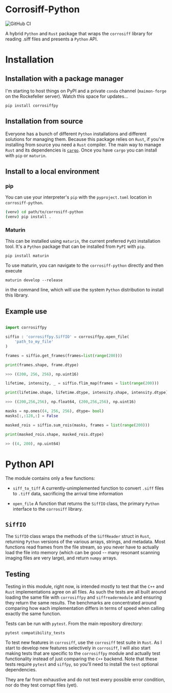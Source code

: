 # Corrosiff-Python

![GitHub CI](https://github.com/MaimonLab/corrosiff-python/actions/workflows/maturin-CI.yaml/badge.svg)

A hybrid `Python` and `Rust` package that wraps the
`corrosiff` library for reading .siff files and
presents a `Python` API.

# Installation

Installation with a package manager
----------------------------------

I'm starting to host things on PyPI and a private
`conda` channel (`maimon-forge` on the Rockefeller
server). Watch this space for updates...

```
pip install corrosiffpy
```

Installation from source
--------------------------

Everyone has a bunch of different `Python`
installations and different solutions for
managing them. Because this package relies on
`Rust`, if you're installing from source
you need a `Rust` compiler. The main way to manage
`Rust` and its dependencies is [`cargo`](https://doc.rust-lang.org/cargo/getting-started/installation.html).
Once you have `cargo` you can install with `pip` or
`maturin`.

## Install to a local environment

### pip

You can use your interpreter's `pip` with
the `pyproject.toml` location in `corrosiff-python`.

```sh
(venv) cd path/to/corrosiff-python
(venv) pip install .
```

### Maturin

This can be installed using `maturin`, the
current preferred `PyO3` installation tool. It's
a `Python` package that can be installed from `PyPI`
with `pip`.

`pip install maturin`

To use maturin, you can navigate to the `corrosiff-python`
directly and then execute

```
maturin develop --release
```

in the command line, which will use the system `Python`
distribution to install this library.

Example use
------------

```python

import corrosiffpy

siffio : 'corrosiffpy.SiffIO' = corrosiffpy.open_file(
    'path_to_my_file'
)

frames = siffio.get_frames(frames=list(range(200)))

print(frames.shape, frame.dtype)

>>> ((200, 256, 256), np.uint16)

lifetime, intensity, _ = siffio.flim_map(frames = list(range(200)))

print(lifetime.shape, lifetime.dtype, intensity.shape, intensity.dtype)

>>> ((200,256,256), np.float64, (200,256,256), np.uint16)

masks = np.ones((4, 256, 256), dtype= bool)
masks[:,:128,:] = False

masked_rois = siffio.sum_rois(masks, frames = list(range(200)))

print(masked_rois.shape, masked_rois.dtype)

>> ((4, 200), np.uint64)

```

# Python API

The module contains only a few functions:

- `siff_to_tiff`
    A currently-unimplemented function to convert `.siff` files
    to `.tiff` data, sacrificing the arrival time information

- `open_file`
    A function that returns the `SiffIO` class, the primary `Python`
    interface to the `corrosiff` library.

`SiffIO`
---------

The `SiffIO` class wraps the methods of the `SiffReader` struct in `Rust`,
returning `Python` versions of the various arrays, strings, and metadata.
Most functions read frames from the file stream, so you never have to actually
load the file into memory (which can be good -- many resonant scanning imaging
files are very large), and return `numpy` arrays.


Testing
----------

Testing in this module, right now, is intended mostly to test that
the `C++` and `Rust` implementations agree on all files. As such
the tests are all built around loading the same file with
`corrosiffpy` and `siffreadermodule` and ensuring they return the same
results. The benchmarks are concentrated around comparing how each
implementation differs in terms of speed when calling exactly the same function.

Tests can be run with `pytest`. From the main repository directory:

```
pytest compatibility_tests
```

To test new features in `corrosiff`, use the `corrosiff` test suite in `Rust`. As
I start to develop new features selectively in `corrosiff`, I will also start making
tests that are specific to the `corrosiffpy` module and actually test functionality
instead of just comparing the `C++` backend. Note that these tests require
`pytest` and `siffpy`, so you'll need to install the `test` optional dependencies.

They are far from exhaustive and do not test every possible error condition, nor
do they test corrupt files (yet).